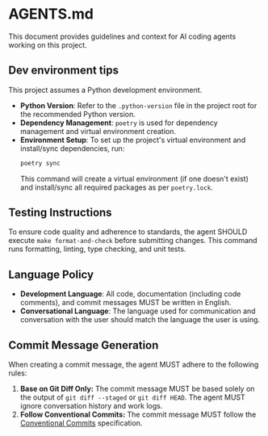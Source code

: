 # AGENTS.md

This document provides guidelines and context for AI coding agents working on this project.

## Dev environment tips

This project assumes a Python development environment.

- **Python Version**: Refer to the `.python-version` file in the project root for the recommended Python version.
- **Dependency Management**: `poetry` is used for dependency management and virtual environment creation.
- **Environment Setup**: To set up the project's virtual environment and install/sync dependencies, run:
  ```bash
  poetry sync
  ```
  This command will create a virtual environment (if one doesn't exist) and install/sync all required packages as per `poetry.lock`.

## Testing Instructions

To ensure code quality and adherence to standards, the agent SHOULD execute `make format-and-check` before submitting changes. This command runs formatting, linting, type checking, and unit tests.

## Language Policy

- **Development Language**: All code, documentation (including code comments), and commit messages MUST be written in English.
- **Conversational Language**: The language used for communication and conversation with the user should match the language the user is using.

## Commit Message Generation

When creating a commit message, the agent MUST adhere to the following rules:

1.  **Base on Git Diff Only:** The commit message MUST be based solely on the output of `git diff --staged` or `git diff HEAD`. The agent MUST ignore conversation history and work logs.
2.  **Follow Conventional Commits:** The commit message MUST follow the [Conventional Commits](https://www.conventionalcommits.org/) specification.

